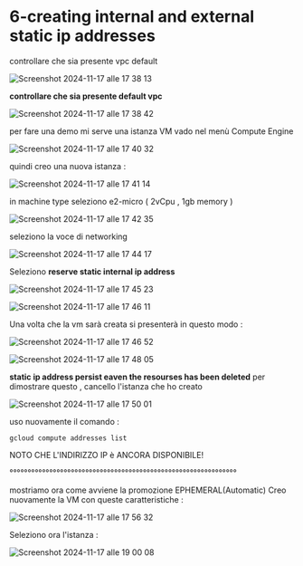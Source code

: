 # 6-creating internal and external static ip addresses


controllare che sia presente vpc default 

![Screenshot 2024-11-17 alle 17 38 13](https://github.com/user-attachments/assets/903b32a0-c224-49dd-a9fc-57500106d8c4)

**controllare che sia presente default vpc**

![Screenshot 2024-11-17 alle 17 38 42](https://github.com/user-attachments/assets/3a7e2f56-b7b3-4323-b27c-bfa3c22e9b14)

per fare una demo mi serve una istanza VM
vado nel menù Compute Engine

![Screenshot 2024-11-17 alle 17 40 32](https://github.com/user-attachments/assets/55d29a20-c15d-44fb-b4e5-e310b164b1ac)

quindi creo una nuova istanza :


![Screenshot 2024-11-17 alle 17 41 14](https://github.com/user-attachments/assets/da73993e-9e39-426a-9c27-caf861b18ccf)


in machine type seleziono e2-micro ( 2vCpu , 1gb memory )


![Screenshot 2024-11-17 alle 17 42 35](https://github.com/user-attachments/assets/ef4d48dc-c703-46a8-8fcf-ef197dd89601)


seleziono la voce di networking

![Screenshot 2024-11-17 alle 17 44 17](https://github.com/user-attachments/assets/dbf8652f-274b-4d15-82aa-9894a619bf14)


Seleziono **reserve static internal ip address**


![Screenshot 2024-11-17 alle 17 45 23](https://github.com/user-attachments/assets/5431e5b2-4cc2-410f-89f7-9538c2de6e48)

![Screenshot 2024-11-17 alle 17 46 11](https://github.com/user-attachments/assets/9bf5051f-aade-48df-907d-926a7883434f)



Una volta che la vm sarà creata si presenterà in questo modo :

![Screenshot 2024-11-17 alle 17 46 52](https://github.com/user-attachments/assets/bd00f048-5143-4b95-ae48-d07244369ad5)


![Screenshot 2024-11-17 alle 17 48 05](https://github.com/user-attachments/assets/79453c71-4638-4d3f-8b49-6938521c9c65)


**static ip address persist eaven the resourses has been deleted**
per dimostrare questo , cancello l'istanza che ho creato

![Screenshot 2024-11-17 alle 17 50 01](https://github.com/user-attachments/assets/dc5a36f5-7986-45ed-a0a4-629c3a7e40bc)


uso nuovamente il comando :

```
gcloud compute addresses list

```
NOTO CHE L'INDIRIZZO IP è ANCORA DISPONIBILE!


°°°°°°°°°°°°°°°°°°°°°°°°°°°°°°°°°°°°°°°°°°°°°°°°°°°°°°°°°°°°°°°

mostriamo ora come avviene la promozione EPHEMERAL(Automatic)
Creo nuovamente la VM con queste caratteristiche :



![Screenshot 2024-11-17 alle 17 56 32](https://github.com/user-attachments/assets/f3caaf4f-e09d-4614-86eb-a582e6874bd4)



Seleziono ora l'istanza :

![Screenshot 2024-11-17 alle 19 00 08](https://github.com/user-attachments/assets/c29ec92a-16d6-4418-8b3c-1da4704dab93)

















































